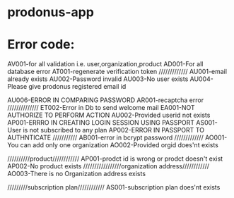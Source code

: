 prodonus-app
============


Error code:
=============
AV001-for all validation i.e. user,organization,product
AD001-For all database error
AT001-regenerate verification token
/////////////
AU001-email already exists
AU002-Password invalid
AU003-No user exists
AU004-Please give prodonus registered email id

AU006-ERROR IN COMPARING PASSWORD
AR001-recaptcha error
//////////////
ET002-Error in Db to send welcome mail
EA001-NOT AUTHORIZE TO PERFORM ACTION
AU002-Provided userid not exists
AP001-ERRRO IN CREATING LOGIN SESSION USING PASSPORT
AS001-User is not subscribed to any plan
AP002-ERROR IN PASSPORT TO AUTHNTICATE
///////////
AB001-error in bcrypt password
/////////////
AO001-You can add only one organization
AO002-Provided orgid does'nt exists



//////////product////////////
AP001-prodct id is wrong or prodct doesn't exist
AP002-No product exists
/////////////////organization address////////////
AO003-There is no Organization address exists

/////////subscription plan////////////
AS001-subscription plan does'nt exists